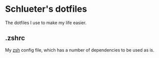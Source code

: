 # Schlueter's dotfiles

The dotfiles I use to make my life easier.

## .zshrc

My [zsh](http://www.zsh.org/) config file, which has a number of dependencies to be used as is.

